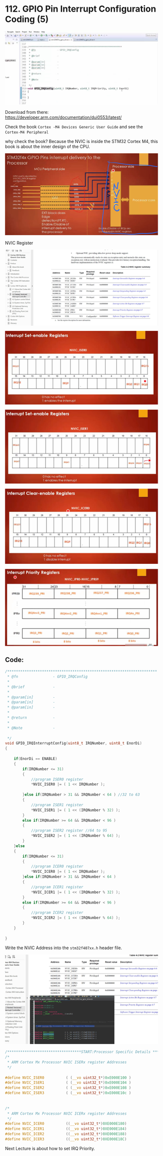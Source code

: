 # 112. GPIO Pin Interrupt Configuration Coding (5)



![01](https://github.com/knightsummon/Mastering-Microcontroller-and-Embedded-Driver-Development/blob/main/28.%20GPIO%20pin%20Interrupt%20Configuration/112.%20GPIO%20Pin%20Interrupt%20Configuration%20Coding%20(5).assets/01.jpg)

Download from there: https://developer.arm.com/documentation/dui0553/latest/

Check the book `Cortex -M4 Devices Generic User Guide` and see the `Cortex-M4 Peripheral`

why check the book? Because the NVIC is inside the STM32 Cortex M4, this book is about the inner design of the CPU.

![02](https://github.com/knightsummon/Mastering-Microcontroller-and-Embedded-Driver-Development/blob/main/28.%20GPIO%20pin%20Interrupt%20Configuration/112.%20GPIO%20Pin%20Interrupt%20Configuration%20Coding%20(5).assets/02.jpg)

NVIC Register

![03](https://github.com/knightsummon/Mastering-Microcontroller-and-Embedded-Driver-Development/blob/main/28.%20GPIO%20pin%20Interrupt%20Configuration/112.%20GPIO%20Pin%20Interrupt%20Configuration%20Coding%20(5).assets/03.jpg)

![04](https://github.com/knightsummon/Mastering-Microcontroller-and-Embedded-Driver-Development/blob/main/28.%20GPIO%20pin%20Interrupt%20Configuration/112.%20GPIO%20Pin%20Interrupt%20Configuration%20Coding%20(5).assets/04.jpg)

![05](https://github.com/knightsummon/Mastering-Microcontroller-and-Embedded-Driver-Development/blob/main/28.%20GPIO%20pin%20Interrupt%20Configuration/112.%20GPIO%20Pin%20Interrupt%20Configuration%20Coding%20(5).assets/05.jpg)

![06](https://github.com/knightsummon/Mastering-Microcontroller-and-Embedded-Driver-Development/blob/main/28.%20GPIO%20pin%20Interrupt%20Configuration/112.%20GPIO%20Pin%20Interrupt%20Configuration%20Coding%20(5).assets/06.jpg)

![07](https://github.com/knightsummon/Mastering-Microcontroller-and-Embedded-Driver-Development/blob/main/28.%20GPIO%20pin%20Interrupt%20Configuration/112.%20GPIO%20Pin%20Interrupt%20Configuration%20Coding%20(5).assets/07.jpg)

## Code:

```c
/*********************************************************************
 * @fn      		  - GPIO_IRQConfig
 *
 * @brief             -
 *
 * @param[in]         -
 * @param[in]         -
 * @param[in]         -
 *
 * @return            -
 *
 * @Note              -

 */
void GPIO_IRQInterruptConfig(uint8_t IRQNumber, uint8_t EnorDi)
{

	if(EnorDi == ENABLE)
	{
		if(IRQNumber <= 31)
		{
			//program ISER0 register
			*NVIC_ISER0 |= ( 1 << IRQNumber );

		}else if(IRQNumber > 31 && IRQNumber < 64 ) //32 to 63
		{
			//program ISER1 register
			*NVIC_ISER1 |= ( 1 << (IRQNumber % 32) );
		}
		else if(IRQNumber >= 64 && IRQNumber < 96 )
		{
			//program ISER2 register //64 to 95
			*NVIC_ISER2 |= ( 1 << (IRQNumber % 64) );
		}
	}else
	{
		if(IRQNumber <= 31)
		{
			//program ICER0 register
			*NVIC_ICER0 |= ( 1 << IRQNumber );
		}else if(IRQNumber > 31 && IRQNumber < 64 )
		{
			//program ICER1 register
			*NVIC_ICER1 |= ( 1 << (IRQNumber % 32) );
		}
		else if(IRQNumber >= 64 && IRQNumber < 96 )
		{
			//program ICER2 register
			*NVIC_ICER2 |= ( 1 << (IRQNumber % 64) );
		}
	}

}

```

Write the NVIC Address into the `stm32f407xx.h` header file.

![08](https://github.com/knightsummon/Mastering-Microcontroller-and-Embedded-Driver-Development/blob/main/28.%20GPIO%20pin%20Interrupt%20Configuration/112.%20GPIO%20Pin%20Interrupt%20Configuration%20Coding%20(5).assets/08.jpg)

```c
/**********************************START:Processor Specific Details **********************************/
/*
 * ARM Cortex Mx Processor NVIC ISERx register Addresses
 */

#define NVIC_ISER0          ( (__vo uint32_t*)0xE000E100 )
#define NVIC_ISER1          ( (__vo uint32_t*)0xE000E104 )
#define NVIC_ISER2          ( (__vo uint32_t*)0xE000E108 )
#define NVIC_ISER3          ( (__vo uint32_t*)0xE000E10c )


/*
 * ARM Cortex Mx Processor NVIC ICERx register Addresses
 */
#define NVIC_ICER0 			((__vo uint32_t*)0XE000E180)
#define NVIC_ICER1			((__vo uint32_t*)0XE000E184)
#define NVIC_ICER2  		((__vo uint32_t*)0XE000E188)
#define NVIC_ICER3			((__vo uint32_t*)0XE000E18C)
```

Next Lecture is about how to set IRQ Priority.
